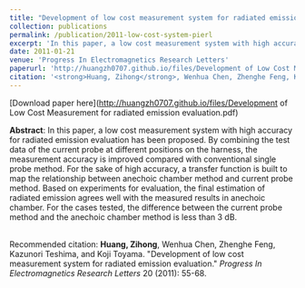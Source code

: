 ```yaml
---
title: "Development of low cost measurement system for radiated emission evaluation"
collection: publications
permalink: /publication/2011-low-cost-system-pierl
excerpt: 'In this paper, a low cost measurement system with high accuracy for radiated emission evaluation has been proposed. By combining the test data of the current probe at different positions on the harness, the measurement accuracy is improved compared with conventional single probe method. For the sake of high accuracy, a transfer function is built to map the relationship between anechoic chamber method and current probe method. Based on experiments for evaluation, the final estimation of radiated emission agrees well with the measured results in anechoic chamber. For the cases tested, the difference between the current probe method and the anechoic chamber method is less than 3 dB.'
date: 2011-01-21
venue: 'Progress In Electromagnetics Research Letters'
paperurl: 'http://huangzh0707.github.io/files/Development of Low Cost Measurement for radiated emission evaluation.pdf'
citation: '<strong>Huang, Zihong</strong>, Wenhua Chen, Zhenghe Feng, Kazunori Teshima, and Koji Toyama. "Development of low cost measurement system for radiated emission evaluation." <i>Progress In Electromagnetics Research Letters</i> 20 (2011): 55-68.'
---
```


[Download paper here](http://huangzh0707.github.io/files/Development of Low Cost Measurement for radiated emission evaluation.pdf)<br>

**Abstract**: In this paper, a low cost measurement system with high accuracy for radiated emission evaluation has been proposed. By combining the test data of the current probe at different positions on the harness, the measurement accuracy is improved compared with conventional single probe method. For the sake of high accuracy, a transfer function is built to map the relationship between anechoic chamber method and current probe method. Based on experiments for evaluation, the final estimation of radiated emission agrees well with the measured results in anechoic chamber. For the cases tested, the difference between the current probe method and the anechoic chamber method is less than 3 dB. <br><br>


Recommended citation: <strong>Huang, Zihong</strong>, Wenhua Chen, Zhenghe Feng, Kazunori Teshima, and Koji Toyama. "Development of low cost measurement system for radiated emission evaluation." <i>Progress In Electromagnetics Research Letters</i> 20 (2011): 55-68.
